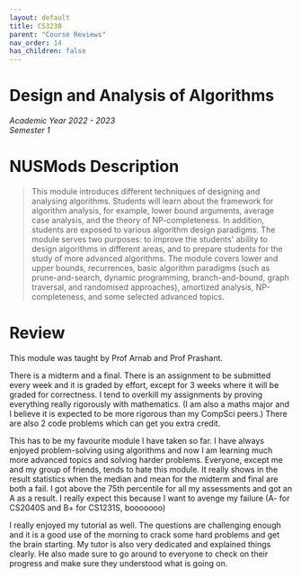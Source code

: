 ```yaml
---
layout: default
title: CS3230
parent: "Course Reviews"
nav_order: 14
has_children: false
---
```


# Design and Analysis of Algorithms
*Academic Year 2022 - 2023*  
*Semester 1*

# NUSMods Description
> This module introduces different techniques of designing and analysing algorithms. Students will learn about the framework for algorithm analysis, for example, lower bound arguments, average case analysis, and the theory of NP-completeness. In addition, students are exposed to various algorithm design paradigms. The module serves two purposes: to improve the students' ability to design algorithms in different areas, and to prepare students for the study of more advanced algorithms. The module covers lower and upper bounds, recurrences, basic algorithm paradigms (such as prune-and-search, dynamic programming, branch-and-bound, graph traversal, and randomised approaches), amortized analysis, NP-completeness, and some selected advanced topics.

# Review
This module was taught by Prof Arnab and Prof Prashant.

There is a midterm and a final. There is an assignment to be submitted every week and it is graded by effort, except for 3 weeks where it will be graded for correctness. I tend to overkill my assignments by proving everything really rigorously with mathematics. (I am also a maths major and I believe it is expected to be more rigorous than my CompSci peers.) There are also 2 code problems which can get you extra credit.

This has to be my favourite module I have taken so far. I have always enjoyed problem-solving using algorithms and now I am learning much more advanced topics and solving harder problems. Everyone, except me and my group of friends, tends to hate this module. It really shows in the result statistics when the median and mean for the midterm and final are both a fail. I got above the 75th percentile for all my assessments and got an A as a result. I really expect this because I want to avenge my failure (A- for CS2040S and B+ for CS1231S, booooooo)

I really enjoyed my tutorial as well. The questions are challenging enough and it is a good use of the morning to crack some hard problems and get the brain starting. My tutor is also very dedicated and explained things clearly. He also made sure to go around to everyone to check on their progress and make sure they understood what is going on.
